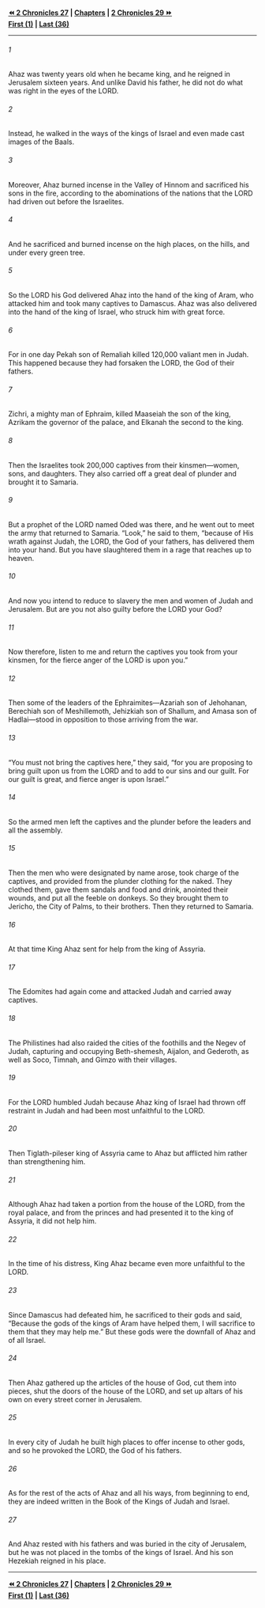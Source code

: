   
**[⏪ 2 Chronicles 27](./2%20Chronicles%2027.md) | [Chapters](./_index.md) | [2 Chronicles 29 ⏩](./2%20Chronicles%2029.md)**  
**[First (1)](./2%20Chronicles%201.md) | [Last (36)](./2%20Chronicles%2036.md)**  
  
---  
  
###### 1  
Ahaz was twenty years old when he became king, and he reigned in Jerusalem sixteen years. And unlike David his father, he did not do what was right in the eyes of the LORD.  
  
###### 2  
Instead, he walked in the ways of the kings of Israel and even made cast images of the Baals.  
  
###### 3  
Moreover, Ahaz burned incense in the Valley of Hinnom and sacrificed his sons in the fire, according to the abominations of the nations that the LORD had driven out before the Israelites.  
  
###### 4  
And he sacrificed and burned incense on the high places, on the hills, and under every green tree.  
  
###### 5  
So the LORD his God delivered Ahaz into the hand of the king of Aram, who attacked him and took many captives to Damascus. Ahaz was also delivered into the hand of the king of Israel, who struck him with great force.  
  
###### 6  
For in one day Pekah son of Remaliah killed 120,000 valiant men in Judah. This happened because they had forsaken the LORD, the God of their fathers.  
  
###### 7  
Zichri, a mighty man of Ephraim, killed Maaseiah the son of the king, Azrikam the governor of the palace, and Elkanah the second to the king.  
  
###### 8  
Then the Israelites took 200,000 captives from their kinsmen—women, sons, and daughters. They also carried off a great deal of plunder and brought it to Samaria.  
  
###### 9  
But a prophet of the LORD named Oded was there, and he went out to meet the army that returned to Samaria. “Look,” he said to them, “because of His wrath against Judah, the LORD, the God of your fathers, has delivered them into your hand. But you have slaughtered them in a rage that reaches up to heaven.  
  
###### 10  
And now you intend to reduce to slavery the men and women of Judah and Jerusalem. But are you not also guilty before the LORD your God?  
  
###### 11  
Now therefore, listen to me and return the captives you took from your kinsmen, for the fierce anger of the LORD is upon you.”  
  
###### 12  
Then some of the leaders of the Ephraimites—Azariah son of Jehohanan, Berechiah son of Meshillemoth, Jehizkiah son of Shallum, and Amasa son of Hadlai—stood in opposition to those arriving from the war.  
  
###### 13  
“You must not bring the captives here,” they said, “for you are proposing to bring guilt upon us from the LORD and to add to our sins and our guilt. For our guilt is great, and fierce anger is upon Israel.”  
  
###### 14  
So the armed men left the captives and the plunder before the leaders and all the assembly.  
  
###### 15  
Then the men who were designated by name arose, took charge of the captives, and provided from the plunder clothing for the naked. They clothed them, gave them sandals and food and drink, anointed their wounds, and put all the feeble on donkeys. So they brought them to Jericho, the City of Palms, to their brothers. Then they returned to Samaria.  
  
###### 16  
At that time King Ahaz sent for help from the king of Assyria.  
  
###### 17  
The Edomites had again come and attacked Judah and carried away captives.  
  
###### 18  
The Philistines had also raided the cities of the foothills and the Negev of Judah, capturing and occupying Beth-shemesh, Aijalon, and Gederoth, as well as Soco, Timnah, and Gimzo with their villages.  
  
###### 19  
For the LORD humbled Judah because Ahaz king of Israel had thrown off restraint in Judah and had been most unfaithful to the LORD.  
  
###### 20  
Then Tiglath-pileser king of Assyria came to Ahaz but afflicted him rather than strengthening him.  
  
###### 21  
Although Ahaz had taken a portion from the house of the LORD, from the royal palace, and from the princes and had presented it to the king of Assyria, it did not help him.  
  
###### 22  
In the time of his distress, King Ahaz became even more unfaithful to the LORD.  
  
###### 23  
Since Damascus had defeated him, he sacrificed to their gods and said, “Because the gods of the kings of Aram have helped them, I will sacrifice to them that they may help me.” But these gods were the downfall of Ahaz and of all Israel.  
  
###### 24  
Then Ahaz gathered up the articles of the house of God, cut them into pieces, shut the doors of the house of the LORD, and set up altars of his own on every street corner in Jerusalem.  
  
###### 25  
In every city of Judah he built high places to offer incense to other gods, and so he provoked the LORD, the God of his fathers.  
  
###### 26  
As for the rest of the acts of Ahaz and all his ways, from beginning to end, they are indeed written in the Book of the Kings of Judah and Israel.  
  
###### 27  
And Ahaz rested with his fathers and was buried in the city of Jerusalem, but he was not placed in the tombs of the kings of Israel. And his son Hezekiah reigned in his place.  
  
  
---  
  
**[⏪ 2 Chronicles 27](./2%20Chronicles%2027.md) | [Chapters](./_index.md) | [2 Chronicles 29 ⏩](./2%20Chronicles%2029.md)**  
**[First (1)](./2%20Chronicles%201.md) | [Last (36)](./2%20Chronicles%2036.md)**  
  
